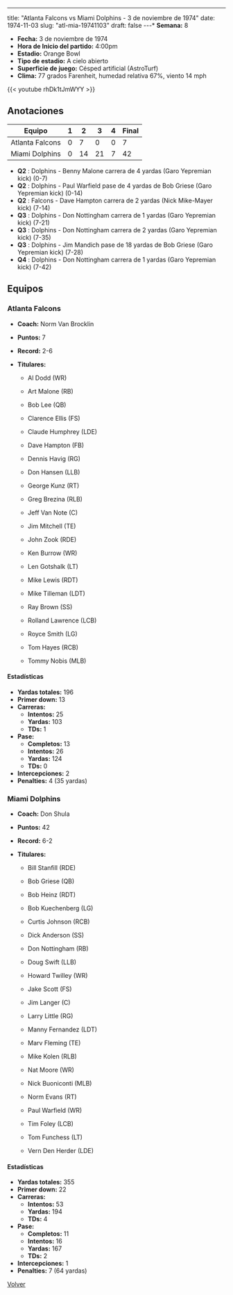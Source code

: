 ---
title: "Atlanta Falcons vs Miami Dolphins - 3 de noviembre de 1974"
date: 1974-11-03
slug: "atl-mia-19741103"
draft: false
---* **Semana:** 8
* **Fecha:** 3 de noviembre de 1974
* **Hora de Inicio del partido:** 4:00pm
* **Estadio:** Orange Bowl
* **Tipo de estadio:** A cielo abierto
* **Superficie de juego:** Césped artificial (AstroTurf)
* **Clima:** 77 grados Farenheit, humedad relativa 67%, viento 14 mph

{{< youtube rhDk1tJmWYY >}}


## Anotaciones
| Equipo | 1 | 2 | 3 | 4 | Final |
|--------|---|---|---|---|-------|
| Atlanta Falcons  | 0 | 7 | 0 | 0  | 7 |
| Miami Dolphins  | 0 | 14 | 21 | 7  | 42 |
* **Q2** : Dolphins - Benny Malone carrera de 4 yardas (Garo Yepremian kick) (0-7)
* **Q2** : Dolphins - Paul Warfield pase de 4 yardas de Bob Griese (Garo Yepremian kick) (0-14)
* **Q2** : Falcons - Dave Hampton carrera de 2 yardas (Nick Mike-Mayer kick) (7-14)
* **Q3** : Dolphins - Don Nottingham carrera de 1 yardas (Garo Yepremian kick) (7-21)
* **Q3** : Dolphins - Don Nottingham carrera de 2 yardas (Garo Yepremian kick) (7-35)
* **Q3** : Dolphins - Jim Mandich pase de 18 yardas de Bob Griese (Garo Yepremian kick) (7-28)
* **Q4** : Dolphins - Don Nottingham carrera de 1 yardas (Garo Yepremian kick) (7-42)


## Equipos


### Atlanta Falcons
* **Coach:** Norm Van Brocklin
* **Puntos:** 7
* **Record:** 2-6
* **Titulares:** 

  * Al Dodd (WR) 

  * Art Malone (RB) 

  * Bob Lee (QB) 

  * Clarence Ellis (FS) 

  * Claude Humphrey (LDE) 

  * Dave Hampton (FB) 

  * Dennis Havig (RG) 

  * Don Hansen (LLB) 

  * George Kunz (RT) 

  * Greg Brezina (RLB) 

  * Jeff Van Note (C) 

  * Jim Mitchell (TE) 

  * John Zook (RDE) 

  * Ken Burrow (WR) 

  * Len Gotshalk (LT) 

  * Mike Lewis (RDT) 

  * Mike Tilleman (LDT) 

  * Ray Brown (SS) 

  * Rolland Lawrence (LCB) 

  * Royce Smith (LG) 

  * Tom Hayes (RCB) 

  * Tommy Nobis (MLB) 

#### Estadísticas
* **Yardas totales:** 196
* **Primer down:** 13
* **Carreras:**
  * **Intentos:** 25
  * **Yardas:** 103
  * **TDs:** 1
* **Pase:**
  * **Completos:** 13
  * **Intentos:** 26
  * **Yardas:** 124
  * **TDs:** 0
* **Intercepciones:** 2
* **Penalties:** 4 (35 yardas)

### Miami Dolphins
* **Coach:** Don Shula
* **Puntos:** 42
* **Record:** 6-2
* **Titulares:** 

  * Bill Stanfill (RDE) 

  * Bob Griese (QB) 

  * Bob Heinz (RDT) 

  * Bob Kuechenberg (LG) 

  * Curtis Johnson (RCB) 

  * Dick Anderson (SS) 

  * Don Nottingham (RB) 

  * Doug Swift (LLB) 

  * Howard Twilley (WR) 

  * Jake Scott (FS) 

  * Jim Langer (C) 

  * Larry Little (RG) 

  * Manny Fernandez (LDT) 

  * Marv Fleming (TE) 

  * Mike Kolen (RLB) 

  * Nat Moore (WR) 

  * Nick Buoniconti (MLB) 

  * Norm Evans (RT) 

  * Paul Warfield (WR) 

  * Tim Foley (LCB) 

  * Tom Funchess (LT) 

  * Vern Den Herder (LDE) 

#### Estadísticas
* **Yardas totales:** 355
* **Primer down:** 22
* **Carreras:**
  * **Intentos:** 53
  * **Yardas:** 194
  * **TDs:** 4
* **Pase:**
  * **Completos:** 11
  * **Intentos:** 16
  * **Yardas:** 167
  * **TDs:** 2
* **Intercepciones:** 1
* **Penalties:** 7 (64 yardas)


[Volver](/historia/1974)
